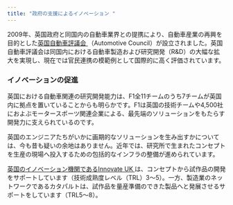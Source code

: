 ```yaml
---
title: "政府の支援によるイノベーション "
---
```

2009年、英国政府と同国内の自動車業界との提携により、自動車産業の再興を目的とした[英国自動車評議会 ](http://www.automotivecouncil.co.uk/)（Automotive Council）が設立されました。英国自動車評議会は同国内における自動車製造および研究開発（R&D）の大幅な拡大を実現し、現在では官民連携の模範例として国際的に高く評価されています。


### イノベーションの促進
英国における自動車関連の研究開発能力は、F1全11チームのうち7チームが英国内に拠点を置いていることからも明らかです。F1は英国の技術チームや4,500社におよぶモータースポーツ関連企業による、最先端のソリューションをもたらす開発力に支えられているのです。

英国のエンジニアたちがいかに画期的なソリューションを生み出すかについては、今も昔も疑いの余地はありません。近年では、研究所で生まれたコンセプトを生産の現場へ投入するための包括的なインフラの整備が進められています。

[英国のイノベーション機関であるInnovate UK ](https://www.gov.uk/government/organisations/innovate-uk)は、コンセプトから試作品の開発をサポートしています（技術成熟度レベル（TRL）3～5）。一方、製造業のネットワークであるカタパルトは、試作品を量産準備のできた製品へと発展させるサポートをしています（TRL5～8）。

